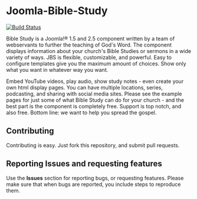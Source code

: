 Joomla-Bible-Study
==================
[![Build Status](https://travis-ci.org/Joomla-Bible-Study/Joomla-Bible-Study)](https://travis-ci.org/Joomla-Bible-Study/Joomla-Bible-Study)

Bible Study is a Joomla!® 1.5 and 2.5 component written by a team of webservants to further the teaching of God's Word. The component displays information about your church's Bible Studies or sermons in a wide variety of ways. JBS is flexible, customizable, and powerful. Easy to configure templates give you the maximum amount of choices. Show only what you want in whatever way you want.

Embed YouTube videos, play audio, show study notes - even create your own html display pages. You can have multiple locations, series, podcasting, and sharing with social media sites. Please see the example pages for just some of what Bible Study can do for your church - and the best part is the component is completely free. Support is top notch, and also free. Bottom line: we want to help you spread the gospel.

Contributing
------------

Contributing is easy. Just fork this repository, and submit pull requests.

Reporting Issues and requesting features
----------------------------------------
Use the **Issues** section for reporting bugs, or requesting features. Please make sure that when bugs are reported, you include steps to reproduce them.
